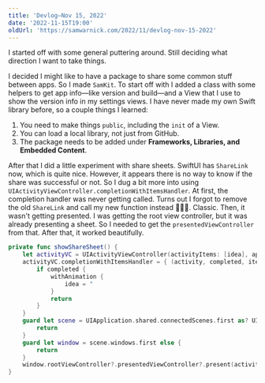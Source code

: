 ```yaml
---
title: 'Devlog—Nov 15, 2022'
date: '2022-11-15T19:00'
oldUrl: 'https://samwarnick.com/2022/11/devlog-nov-15-2022'
---
```


I started off with some general puttering around. Still deciding what direction I want to take things.

I decided I might like to have a package to share some common stuff between apps. So I made `SamKit`. To start off with I added a class with some helpers to get app info—like version and build—and a View that I use to show the version info in my settings views. I have never made my own Swift library before, so a couple things I learned:

1. You need to make things `public`, including the `init` of a View.
2. You can load a local library, not just from GitHub.
3. The package needs to be added under **Frameworks, Libraries, and Embedded Content**.

After that I did a little experiment with share sheets. SwiftUI has `ShareLink` now, which is quite nice. However, it appears there is no way to know if the share was successful or not. So I dug a bit more into using `UIActivityViewController.completionWithItemsHandler`. At first, the completion handler was never getting called. Turns out I forgot to remove the old `ShareLink` and call my new function instead 🤦🏻‍♂️. Classic. Then, it wasn't getting presented. I was getting the root view controller, but it was already presenting a sheet. So I needed to get the `presentedViewController` from that. After that, it worked beautifully.

```swift
private func showShareSheet() {
    let activityVC = UIActivityViewController(activityItems: [idea], applicationActivities: nil)
    activityVC.completionWithItemsHandler = { (activity, completed, items, error) in
        if completed {
            withAnimation {
                idea = "
            }
            return
        }
    }
    guard let scene = UIApplication.shared.connectedScenes.first as? UIWindowScene else {
        return
    }
    guard let window = scene.windows.first else {
        return
    }
    window.rootViewController?.presentedViewController?.present(activityVC, animated: true)
}
```
